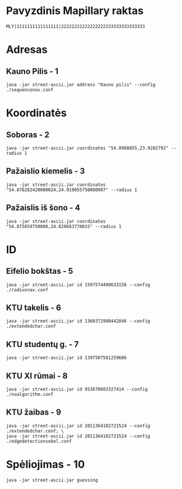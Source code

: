 # Pavyzdinis Mapillary raktas

```
MLY|1111111111111111|22222222222222222233333333333333
```

# Adresas

## Kauno Pilis - 1

```
java -jar street-ascii.jar address "Kauno pilis" --config ./sequencenav.conf
```

# Koordinatės

## Soboras - 2

```
java -jar street-ascii.jar coordinates "54.8968855,23.9202792" --radius 1
```

## Pažaislio kiemelis - 3

```
java -jar street-ascii.jar coordinates "54.876282420000024,24.019055750000007" --radius 1
```

## Pažaislis iš šono - 4

```
java -jar street-ascii.jar coordinates "54.875859750008,24.020683770015" --radius 1
```

# ID

## Eifelio bokštas - 5

```
java -jar street-ascii.jar id 1597574490633156 --config ./radiusnav.conf
```

## KTU takelis - 6

```
java -jar street-ascii.jar id 1360372998442846 --config ./extendedchar.conf
```

## KTU studentų g. - 7

```
java -jar street-ascii.jar id 1397507581259686
```

## KTU XI rūmai - 8

```
java -jar street-ascii.jar id 953670603327414 --config ./noalgorithm.conf
```

## KTU žaibas - 9

```
java -jar street-ascii.jar id 2011364102721524 --config ./extendedchar.conf; \
java -jar street-ascii.jar id 2011364102721524 --config ./edgedetectionsobel.conf
```

# Spėliojimas - 10

```
java -jar street-ascii.jar guessing
```

